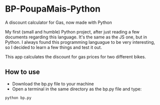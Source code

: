 # BP-PoupaMais-Python
A discount calculator for Gas, now made with Python

My first (small and humble) Python project, after just reading a few documents regarding this language. It's the same as the JS one, but in Python. I always found this programming languague to be very interesting, so I decided to learn a few things and test it out.

This app calculates the discount for gas prices for two different bikes.

## How to use
 - Download the bp.py file to your machine
 - Open a terminal in the same directory as the bp.py file and type:
```
python bp.py
```
